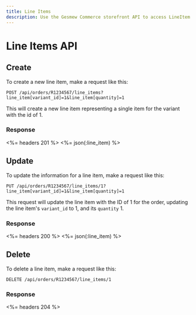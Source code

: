 ```yaml
---
title: Line Items
description: Use the Gesmew Commerce storefront API to access LineItem data.
---
```


# Line Items API

## Create

To create a new line item, make a request like this:

    POST /api/orders/R1234567/line_items?line_item[variant_id]=1&line_item[quantity]=1

This will create a new line item representing a single item for the variant with the id of 1.

### Response

<%= headers 201 %>
<%= json(:line_item) %>

## Update

To update the information for a line item, make a request like this:

    PUT /api/orders/R1234567/line_items/1?line_item[variant_id]=1&line_item[quantity]=1

This request will update the line item with the ID of 1 for the order, updating the line item's `variant_id` to 1, and its `quantity` 1.

### Response

<%= headers 200 %>
<%= json(:line_item) %>

## Delete

To delete a line item, make a request like this:

    DELETE /api/orders/R1234567/line_items/1

### Response

<%= headers 204 %>

